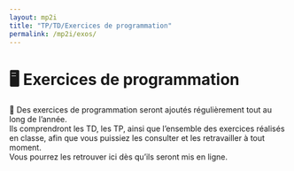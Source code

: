 ```yaml
---
layout: mp2i
title: "TP/TD/Exercices de programmation"
permalink: /mp2i/exos/
---
```


# 🖥️ Exercices de programmation

📄 Des exercices de programmation seront ajoutés régulièrement tout au long de l’année.  
Ils comprendront les TD, les TP, ainsi que l’ensemble des exercices réalisés en classe, afin que vous puissiez les consulter et les retravailler à tout moment.  
Vous pourrez les retrouver ici dès qu’ils seront mis en ligne.
